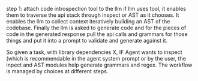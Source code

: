 step 1: attach code introspection tool to the llm 
if llm uses tool, it enables them to traverse the api stack through inspect or AST as it chooses. 
It enables the llm to collect context iteratively building an AST of the codebase. 
Finally the llm is asked to generate code and for the pieces of code in the generated response pull the api calls and grammars for those things and put it into a prompt to validate and generate against it. 


So given a task, with library dependencies X, IF Agent wants to inspect (which is recommendable in the agent system prompt or by the user, the inpect and AST modules help generate grammars and regex. The workflow is managed by choices at different steps. 
